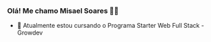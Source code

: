 ### Olá! Me chamo Misael Soares 👋😀



- 🌱 Atualmente estou cursando o Programa Starter Web Full Stack - Growdev

